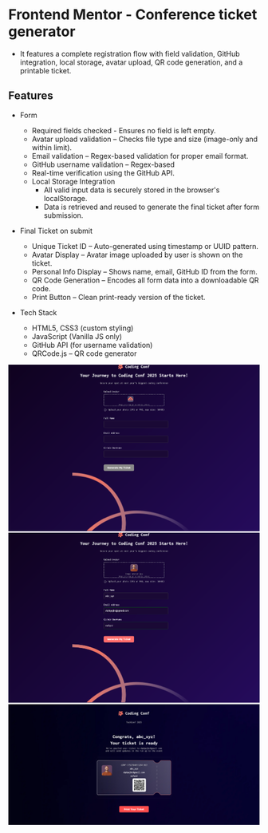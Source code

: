 # Frontend Mentor - Conference ticket generator
- It features a complete registration flow with field validation, GitHub integration, local storage, avatar upload, QR code generation, and a printable ticket.
## Features 
- Form
  - Required fields checked - Ensures no field is left empty.
  - Avatar upload validation – Checks file type and size (image-only and within limit).
  - Email validation – Regex-based validation for proper email format.
  -  GitHub username validation – Regex-based
  -  Real-time verification using the GitHub API.
  - Local Storage Integration
    - All valid input data is securely stored in the browser's localStorage.
    - Data is retrieved and reused to generate the final ticket after form submission.
- Final Ticket on submit
  - Unique Ticket ID – Auto-generated using timestamp or UUID pattern.
  - Avatar Display – Avatar image uploaded by user is shown on the ticket.
  - Personal Info Display – Shows name, email, GitHub ID from the form.
  - QR Code Generation – Encodes all form data into a downloadable QR code.
  - Print Button – Clean print-ready version of the ticket.

- Tech Stack
  - HTML5, CSS3 (custom styling)
  - JavaScript (Vanilla JS only)
  - GitHub API (for username validation)
  - QRCode.js – QR code generator

![Design preview for the Conference ticket generator coding challenge](./initial.png)
![Validated fields](./validated.png)
![Final Ticket](./final_ticket.png)


